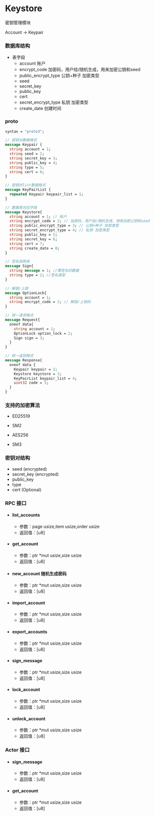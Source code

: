 # Keystore

密钥管理模块

Account -> Keypair

### 数据库结构

- 表字段
  - account 账户
  - encrypt_code 加密码，用户给/随机生成，用来加密公钥和seed
  - public_encrypt_type 公钥+种子 加密类型
  - seed
  - secret_key
  - public_key
  - cert
  - secret_encrypt_type 私钥 加密类型
  - create_date 创建时间
  
### proto

```protobuf
syntax = "proto3";

// 密钥对数据格式
message Keypair {
  string account = 1;
  string seed = 2;
  string secret_key = 3;
  string public_key = 4;
  string type = 5;
  string cert = 6;
}

// 密钥对list数据格式
message KeyPairList {
  repeated Keypair keypair_list = 1;
}

// 数据库对应字段
message Keystore{
  string account = 1; // 账户
  string encrypt_code = 2; // 加密码，用户给/随机生成，用来加密公钥和seed
  string public_encrypt_type = 3; // 公钥+种子 加密类型
  string secret_encrypt_type = 4; // 私钥 加密类型
  string public_key = 5;
  string secret_key = 6;
  string cert = 7;
  string create_date = 8;
}

// 签名结构体
message Sign{
  string message = 1; //需签名的数据
  string type = 2; //签名类型
}

// 解锁/上锁
message OptionLock{
  string account = 1;
  string encrypt_code = 2; // 解锁/上锁码
}

// 统一请求格式
message Request{
  oneof data{
    string account = 1;
    OptionLock option_lock = 2;
    Sign sign = 3;
  }
}

// 统一返回格式
message Response{
  oneof data {
    Keypair keypair = 2;
    Keystore keystore = 3;
    KeyPairList keypair_list = 4;
    uint32 code = 5;
  }
}

```

### 支持的加密算法

- ED25519
- SM2
  
- AES256
- SM3

### 密钥对结构

- seed (encrypted)
- secret_key (encrypted)
- public_key
- type
- cert (Optional)

### RPC 接口

- #### list_accounts
  - 参数：page usize,item usize,order usize
  - 返回值：[u8]
    
- #### get_account
  - 参数：ptr *mut usize,size usize
  - 返回值：[u8]
  
- #### new_account 随机生成密码
  - 参数：ptr *mut usize,size usize
  - 返回值：[u8]
  
- #### import_account
  - 参数：ptr *mut usize,size usize
  - 返回值：[u8]
  
- #### export_accounts
  - 参数：ptr *mut usize,size usize
  - 返回值：[u8]
  
- #### sign_message
  - 参数：ptr *mut usize,size usize
  - 返回值：[u8]
    
- #### lock_account
  - 参数：ptr *mut usize,size usize
  - 返回值：[u8]
  
- #### unlock_account
  - 参数：ptr *mut usize,size usize
  - 返回值：[u8]

### Actor 接口

- #### sign_message
  - 参数：ptr *mut usize,size usize
  - 返回值：[u8]
    
- #### get_account
  - 参数：ptr *mut usize,size usize
  - 返回值：[u8]